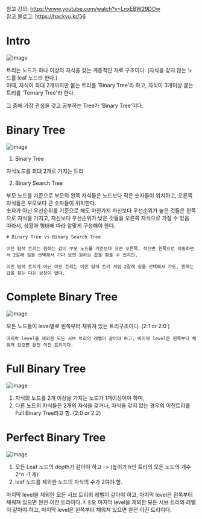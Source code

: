 참고 강의: https://www.youtube.com/watch?v=LnxEBW29DOw  
참고 블로그: https://hackyu.kr/56
# Intro 
![image](https://user-images.githubusercontent.com/87055456/147340120-92bfd996-7c16-4023-9a9f-6c770fec022a.png)

트리는 노드가 하나 이상의 자식을 갖는 계층적인 자료 구조이다. (자식을 갖지 않는 노드를 leaf 노드라 한다.)  
이때, 자식이 최대 2개까지만 붙는 트리를 'Binary Tree'라 하고, 자식이 3개이상 붙는 트리를 'Ternary Tree'라 한다.  

그 중에 가장 관심을 갖고 공부하는 Tree가 'Binary Tree'이다.

# Binary Tree
![image](https://user-images.githubusercontent.com/87055456/147340242-fc8270ed-d86a-4004-b007-1f4902578879.png)

1. Binary Tree  

  자식노드를 최대 2개로 가지는 트리

2. Binary Search Tree  

  부모 노드를 기준으로 부모의 왼쪽 자식들은 노드보다 작은 숫자들이 위치하고, 오른쪽 자식들은 부모보다 큰 숫자들이 위치한다.  
  숫자가 아닌 우선순위를 기준으로 해도 마찬가지 자신보다 우선순위가 높은 것들은 왼쪽으로 자식을 가지고, 자신보다 우선순위가 낮은 것들을 오른쪽 자식으로 가질 수 있음  
  따라서, 상황과 형태에 따라 알맞게 구성해야 한다.
```
# Binary Tree vs Binary Search Tree  

이진 탐색 트리는 원하는 값이 부모 노드를 기준보다 크면 오른쪽, 작으면 왼쪽으로 이동하면서 2갈래 길을 선택해서 가다 보면 원하는 값을 찾을 수 있지만,  

이진 탐색 트리가 아닌 이진 트리는 이진 탐색 트리 처럼 2갈래 길을 선택해서 가도, 원하는 값을 찾는 다는 보장이 없다.
```

# Complete Binary Tree
![image](https://user-images.githubusercontent.com/87055456/147341065-cfd4c82c-a732-49fb-996d-9187cc937ebb.png)

모든 노드들이 level별로 왼쪽부터 채워져 있는 트리구조이다. (2:1 or 2:0 )
```
마지막 level을 제외한 모든 서브 트리의 레벨이 같아야 하고, 마지막 level은 왼쪽부터 채워져 있으면 완전 이진 트리이다.
```
# Full Binary Tree
![image](https://user-images.githubusercontent.com/87055456/147341361-729f5ad5-dec8-4841-8ccf-0a488c6d6ae8.png)  

1. 자식의 노드를 2개 이상을 가지는 노드가 1개이상이야 하며,  
2. 다른 노드의 자식들은 2개의 자식을 갖거나, 자식을 갖지 않는 경우의 이진트리를 Full Binary Tree라고 함. (2:0 or 2:2)

# Perfect Binary Tree
![image](https://user-images.githubusercontent.com/87055456/147341874-ad149b3b-856b-42e1-9ac5-a83274f9c185.png)

1. 모든 Leaf 노드의 depth가 같아야 하고 -> (높이가 h인 트리의 모든 노드의 개수 2^n -1 개)
2. leaf 노드를 제외한 노드의 자식의 수가 2여야 함.

마지막 level을 제외한 모든 서브 트리의 레벨이 같아야 하고, 마지막 level은 왼쪽부터 채워져 있으면 완전 이진 트리이다.ㅈㅔ오
마지막 level을 제외한 모든 서브 트리의 레벨이 같아야 하고, 마지막 level은 왼쪽부터 채워져 있으면 완전 이진 트리이다.

